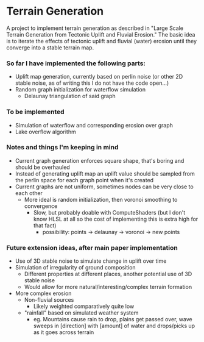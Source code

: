 # Terrain Generation
A project to implement terrain generation as described in "Large Scale Terrain Generation from Tectonic Uplift and
Fluvial Erosion." The basic idea is to iterate the effects of tectonic uplift and fluvial (water) erosion until they converge into a stable terrain map.

### So far I have implemented the following parts:

* Uplift map generation, currently based on perlin noise (or other 2D stable noise, as of writing this I do not have the code open...)
* Random graph initialization for waterflow simulation
    * Delaunay triangulation of said graph

### To be implemented

* Simulation of waterflow and corresponding erosion over graph
* Lake overflow algorithm

### Notes and things I'm keeping in mind

* Current graph generation enforces square shape, that's boring and should be overhauled
* Instead of generating uplift map an uplift value should be sampled from the perlin space for each graph point when it's created
* Current graphs are not uniform, sometimes nodes can be very close to each other
    * More ideal is random initialization, then voronoi smoothing to convergence
        * Slow, but probably doable with ComputeShaders (but I don't know HLSL at all so the cost of implementing this is extra high for that fact)
            * possibility: points -> delaunay -> voronoi -> new points

### Future extension ideas, after main paper implementation

* Use of 3D stable noise to simulate change in uplift over time
* Simulation of irregularity of ground composition
    * Different properties at different places, another potential use of 3D stable noise
    * Would allow for more natural/interesting/complex terrain formation
* More complex erosion
    * Non-fluvial sources
        * Likely weighted comparatively quite low
    * "rainfall" based on simulated weather system
        * eg. Mountains cause rain to drop, plains get passed over, wave sweeps in [direction] with [amount] of water and drops/picks up as it goes across terrain
